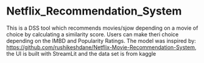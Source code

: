 # Netflix_Recommendation_System
This is a DSS tool which recommends movies/sjow depending on a movie of choice by calculating a similarity score. Users can make theri choice depending on the IMBD and Popularity Ratings. The model was inspired by: https://github.com/rushikeshdane/Netflix-Movie-Recommendation-System, the UI is built with StreamLit and the data set is from kaggle
